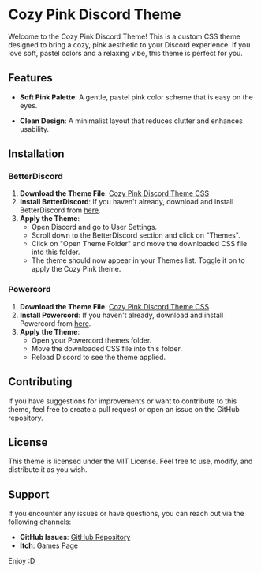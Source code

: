 
# Cozy Pink Discord Theme

Welcome to the Cozy Pink Discord Theme! This is a custom CSS theme designed to bring a cozy, pink aesthetic to your Discord experience. If you love soft, pastel colors and a relaxing vibe, this theme is perfect for you.


## Features

- **Soft Pink Palette**: A gentle, pastel pink color scheme that is easy on the eyes.

- **Clean Design**: A minimalist layout that reduces clutter and enhances usability.

## Installation

### BetterDiscord

1. **Download the Theme File**: [Cozy Pink Discord Theme CSS](https://github.com/NHerreroo/CozyDiscordTheme/blob/main/CozyDiscrodTheme.css)
2. **Install BetterDiscord**: If you haven't already, download and install BetterDiscord from [here](https://betterdiscord.app/).
3. **Apply the Theme**:
   - Open Discord and go to User Settings.
   - Scroll down to the BetterDiscord section and click on "Themes".
   - Click on "Open Theme Folder" and move the downloaded CSS file into this folder.
   - The theme should now appear in your Themes list. Toggle it on to apply the Cozy Pink theme.

### Powercord

1. **Download the Theme File**: [Cozy Pink Discord Theme CSS](https://github.com/NHerreroo/CozyDiscordTheme/blob/main/CozyDiscrodTheme.css)
2. **Install Powercord**: If you haven't already, download and install Powercord from [here](https://powercord.dev/).
3. **Apply the Theme**:
   - Open your Powercord themes folder.
   - Move the downloaded CSS file into this folder.
   - Reload Discord to see the theme applied.

## Contributing

If you have suggestions for improvements or want to contribute to this theme, feel free to create a pull request or open an issue on the GitHub repository.

## License

This theme is licensed under the MIT License. Feel free to use, modify, and distribute it as you wish.

## Support

If you encounter any issues or have questions, you can reach out via the following channels:
- **GitHub Issues**: [GitHub Repository](https://github.com/NHerreroo/CozyDiscordTheme)
- **Itch**: [Games Page](https://solime12.itch.io)

Enjoy :D
